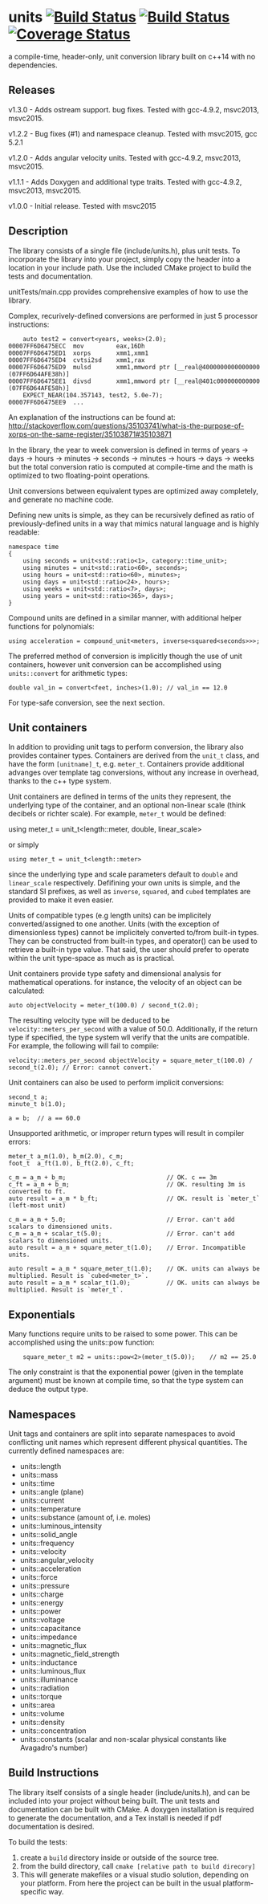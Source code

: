 # units [![Build Status](https://travis-ci.org/nholthaus/units.svg?branch=master)](https://travis-ci.org/nholthaus/units) [![Build Status](https://ci.appveyor.com/api/projects/status/github/nholthaus/units?svg=true)](https://ci.appveyor.com/project/nholthaus/units) [![Coverage Status](https://coveralls.io/repos/github/nholthaus/units/badge.svg?branch=master)](https://coveralls.io/github/nholthaus/units?branch=master)
a compile-time, header-only, unit conversion library built on c++14 with no dependencies.

Releases
--------

v1.3.0 - Adds ostream support. bug fixes.  Tested with gcc-4.9.2, msvc2013, msvc2015.

v1.2.2 - Bug fixes (#1) and namespace cleanup. Tested with msvc2015, gcc 5.2.1

v1.2.0 - Adds angular velocity units. Tested with gcc-4.9.2, msvc2013, msvc2015.

v1.1.1 - Adds Doxygen and additional type traits. Tested with gcc-4.9.2, msvc2013, msvc2015.

v1.0.0 - Initial release. Tested with msvc2015

Description
-----------

The library consists of a single file (include/units.h), plus unit tests. To incorporate the library into your project, simply copy the header into a location in your include path. Use the included CMake project to build the tests and documentation.

unitTests/main.cpp provides comprehensive examples of how to use the library.

Complex, recurively-defined conversions are performed in just 5 processor instructions:

		auto test2 = convert<years, weeks>(2.0);
	00007FF6D6475ECC  mov         eax,16Dh  
	00007FF6D6475ED1  xorps       xmm1,xmm1  
	00007FF6D6475ED4  cvtsi2sd    xmm1,rax  
	00007FF6D6475ED9  mulsd       xmm1,mmword ptr [__real@4000000000000000 (07FF6D64AFE38h)]  
	00007FF6D6475EE1  divsd       xmm1,mmword ptr [__real@401c000000000000 (07FF6D64AFE58h)] 
		EXPECT_NEAR(104.357143, test2, 5.0e-7);
	00007FF6D6475EE9  ...

An explanation of the instructions can be found at: http://stackoverflow.com/questions/35103741/what-is-the-purpose-of-xorps-on-the-same-register/35103871#35103871

In the library, the year to week conversion is defined in terms of
years -> days -> hours -> minutes -> seconds -> minutes -> hours -> days -> weeks
but the total conversion ratio is computed at compile-time and the math is optimized to two floating-point operations.

Unit conversions between equivalent types are optimized away completely, and generate no machine code.

Defining new units is simple, as they can be recursively defined as ratio of previously-defined units in a way that mimics natural language and is highly readable:

	namespace time
	{
		using seconds = unit<std::ratio<1>, category::time_unit>;
		using minutes = unit<std::ratio<60>, seconds>;
		using hours = unit<std::ratio<60>, minutes>;
		using days = unit<std::ratio<24>, hours>;
		using weeks = unit<std::ratio<7>, days>;
		using years = unit<std::ratio<365>, days>;
	}

Compound units are defined in a similar manner, with additional helper functions for polynomials:

	using acceleration = compound_unit<meters, inverse<squared<seconds>>>;
	
The preferred method of conversion is implicitly though the use of unit containers, however unit conversion can be accomplished using `units::convert` for arithmetic types:

	double val_in = convert<feet, inches>(1.0);	// val_in == 12.0
	
For type-safe conversion, see the next section.

Unit containers
---------------

In addition to providing unit tags to perform conversion, the library also provides container types. Containers are derived from the `unit_t` class, and have the form `[unitname]_t`, e.g. `meter_t`. Containers provide additional advanges over template tag conversions, without any increase in overhead, thanks to the c++ type system.

Unit containers are defined in terms of the units they represent, the underlying type of the container, and an optional non-linear scale (think decibels or richter scale). For example, `meter_t` would be defined: 

   using meter_t = unit_t<length::meter, double, linear_scale>

or simply 

    using meter_t = unit_t<length::meter>

since the underlying type and scale parameters default to `double` and `linear_scale` respectively. Defifining your own units is simple, and the standard SI prefixes, as well as `inverse`, `squared`, and `cubed` templates are provided to make it even easier.

Units of compatible types (e.g length units) can be implicitely converted/assigned to one another. Units (with the exception of dimensionless types) cannot be implicitely converted to/from built-in types. They can be constructed from built-in types, and operator() can be used to retrieve a built-in type value. That said, the user should prefer to operate within the unit type-space as much as is practical. 

Unit containers provide type safety and dimensional analysis for mathematical operations. for instance, the velocity of an object can be calculated:

    auto objectVelocity = meter_t(100.0) / second_t(2.0);

The resulting velocity type will be deduced to be `velocity::meters_per_second` with a value of 50.0. Additionally, if the return type if specified, the type system wll verify that the units are compatible. For example, the following will fail to compile:

    velocity::meters_per_second objectVelocity = square_meter_t(100.0) / second_t(2.0); // Error: cannot convert.`

Unit containers can also be used to perform implicit conversions:

	second_t a;
	minute_t b(1.0);
	
	a = b;	// a == 60.0

Unsupported arithmetic, or improper return types will result in compiler errors:

	meter_t a_m(1.0), b_m(2.0), c_m;
	foot_t	a_ft(1.0), b_ft(2.0), c_ft;
	
	c_m = a_m + b_m;							// OK. c == 3m
	c_ft = a_m + b_m;							// OK. resulting 3m is converted to ft.
	auto result = a_m * b_ft;					// OK. result is `meter_t` (left-most unit)
	
	c_m = a_m + 5.0;							// Error. can't add scalars to dimensioned units.
	c_m = a_m + scalar_t(5.0);					// Error. can't add scalars to dimensioned units.
	auto result = a_m + square_meter_t(1.0);	// Error. Incompatible units.
	
	auto result = a_m * square_meter_t(1.0);	// OK. units can always be multiplied. Result is `cubed<meter_t>`.
	auto result = a_m * scalar_t(1.0); 			// OK. units can always be multiplied. Result is `meter_t`.
	
Exponentials
------------

Many functions require units to be raised to some power. This can be accomplished using the units::pow function:

		square_meter_t m2 = units::pow<2>(meter_t(5.0));	// m2 == 25.0
		
The only constraint is that the exponential power (given in the template argument) must be known at compile time, so that the type system can deduce the output type.

Namespaces
----------

Unit tags and containers are split into separate namespaces to avoid conflicting unit names which represent different physical quantities. The currently defined namespaces are:

- units::length
- units::mass
- units::time
- units::angle (plane)
- units::current
- units::temperature
- units::substance (amount of, i.e. moles)
- units::luminous_intensity
- units::solid_angle
- units::frequency
- units::velocity
- units::angular_velocity
- units::acceleration
- units::force
- units::pressure
- units::charge
- units::energy
- units::power
- units::voltage
- units::capacitance
- units::impedance
- units::magnetic_flux
- units::magnetic_field_strength
- units::inductance
- units::luminous_flux
- units::illuminance
- units::radiation
- units::torque
- units::area
- units::volume
- units::density
- units::concentration
- units::constants (scalar and non-scalar physical constants like Avagadro's number)

Build Instructions
------------------

The library itself consists of a single header (include/units.h), and can be included into your project without being built. The unit tests and documentation can be built with CMake. A doxygen installation is required to generate the documentation, and a Tex install is needed if pdf documentation is desired.

To build the tests:

1. create a `build` directory inside or outside of the source tree.
2. from the build directory, call `cmake [relative path to build direcory]`
3. This will generate makefiles or a visual studio solution, depending on your platform. From here the project can be built in the usual platform-specific way.
